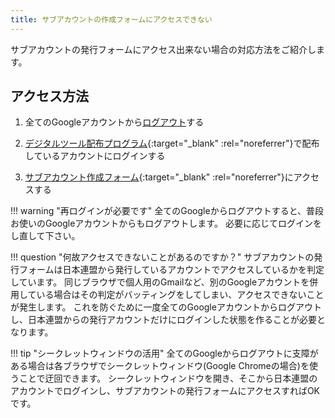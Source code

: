 ```yaml
---
title: サブアカウントの作成フォームにアクセスできない
---
```



サブアカウントの発行フォームにアクセス出来ない場合の対応方法をご紹介します。

## アクセス方法

1. 全てのGoogleアカウントから[ログアウト](https://accounts.google.com/logout)する

2. [デジタルツール配布プログラム](https://www.scout.or.jp/member/digital_tool_program/){:target="_blank" :rel="noreferrer"}で配布しているアカウントにログインする

3. [サブアカウント作成フォーム](https://script.google.com/a/macros/scout.jp/s/AKfycbyZj_1WKLqATmwS1psdQRAGo3mhyQbPhfSjp-3lm44rkJivb14aapWFMiJFDyG_ZzEqiQ/exec){:target="_blank" :rel="noreferrer"}にアクセスする

!!! warning "再ログインが必要です"
    全てのGoogleからログアウトすると、普段お使いのGoogleアカウントからもログアウトします。
    必要に応じてログインをし直して下さい。

!!! question "何故アクセスできないことがあるのですか？"
    サブアカウントの発行フォームは日本連盟から発行しているアカウントでアクセスしているかを判定しています。
    同じブラウザで個人用のGmailなど、別のGoogleアカウントを併用している場合はその判定がバッティングをしてしまい、アクセスできないことが発生します。
    これを防ぐために一度全てのGoogleアカウントからログアウトし、日本連盟からの発行アカウントだけにログインした状態を作ることが必要となります。

!!! tip "シークレットウィンドウの活用"
    全てのGoogleからログアウトに支障がある場合は各ブラウザでシークレットウィンドウ(Google Chromeの場合)を使うことで迂回できます。
    シークレットウィンドウを開き、そこから日本連盟のアカウントでログインし、サブアカウントの発行フォームにアクセスすればOKです。